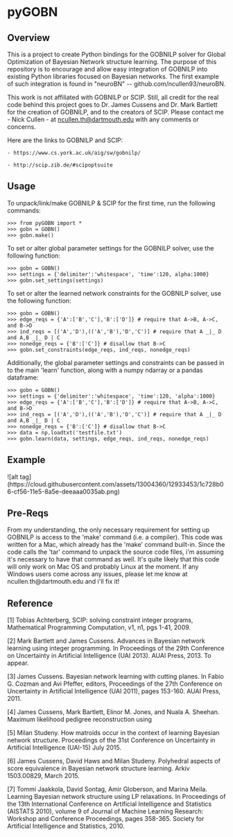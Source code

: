 # pyGOBN

<h2>Overview</h2>
This is a project to create Python bindings for the GOBNILP solver
for Global Optimization of Bayesian Network structure learning. The purpose
of this repository is to encourage and allow easy integration of GOBNILP into
existing Python libraries focused on Bayesian networks. The first
example of such integration is found in "neuroBN" -- github.com/ncullen93/neuroBN.

This work is not affiliated with GOBNILP or SCIP. Still, all credit for the real
code behind this project goes to Dr. James Cussens and Dr. Mark Bartlett 
for the creation of GOBNILP, and to the creators of SCIP. Please contact me - Nick Cullen - at
ncullen.th@dartmouth.edu with any comments or concerns.

Here are the links to GOBNILP and SCIP:

	- https://www.cs.york.ac.uk/aig/sw/gobnilp/

	- http://scip.zib.de/#scipoptsuite

<h2>Usage</h2>
To unpack/link/make GOBNILP & SCIP for the first time, run the following commands:

	>>> from pyGOBN import *
	>>> gobn = GOBN()
	>>> gobn.make()

To set or alter global parameter settings for the GOBNILP solver, use the following function:

	>>> gobn = GOBN()
	>>> settings = {'delimiter':'whitespace', 'time':120, alpha:1000}
	>>> gobn.set_settings(settings)

To set or alter the learned network constraints for the GOBNILP solver, use the following function:

	>>> gobn = GOBN()
	>>> edge_reqs = {'A':['B','C'],'B':['D']} # require that A->B, A->C, and B->D
	>>> ind_reqs = [('A','D'),(('A','B'),'D','C')] # require that A _|_ D and A,B _|_ D | C
	>>> nonedge_reqs = {'B':['C']} # disallow that B->C
	>>> gobn.set_constraints(edge_reqs, ind_reqs, nonedge_reqs)

Additionally, the global parameter settings and constraints can be passed in to the main 'learn' function,
along with a numpy ndarray or a pandas dataframe:

	>>> gobn = GOBN()
	>>> settings = {'delimiter':'whitespace', 'time':120, 'alpha':1000}
	>>> edge_reqs = {'A':['B','C'],'B':['D']} # require that A->B, A->C, and B->D
	>>> ind_reqs = [('A','D'),(('A','B'),'D','C')] # require that A _|_ D and A,B _|_ D | C
	>>> nonedge_reqs = {'B':['C']} # disallow that B->C
	>>> data = np.loadtxt('testfile.txt')
	>>> gobn.learn(data, settings, edge_reqs, ind_reqs, nonedge_reqs)

<h2>Example</h2>
![alt tag](https://cloud.githubusercontent.com/assets/13004360/12933453/1c728b06-cf56-11e5-8a5e-deeaaa0035ab.png)

<h2>Pre-Reqs</h2>
From my understanding, the only necessary requirement for setting up GOBNILP
is access to the 'make' command (i.e. a compiler). This code was written for a Mac, 
which already has the 'make' command built-in. Since the code calls the 'tar' 
command to unpack the source code files, i'm assuming it's necessary to have 
that command as well. It's quite likely that this code will only work on Mac OS 
and probably Linux at the moment. If any Windows users come across any issues, please
let me know at ncullen.th@dartmouth.edu and i'll fix it!

<h2>Reference</h2>
[1] Tobias Achterberg, SCIP: solving constraint integer programs,
Mathematical Programming Computation, v1, n1, pgs 1-41, 2009.

[2] Mark Bartlett and James Cussens. Advances in Bayesian network learning
using integer programming. In Proceedings of the 29th Conference on
Uncertainty in Artificial Intelligence (UAI 2013). AUAI Press, 2013. To
appear.

[3] James Cussens. Bayesian network learning with cutting planes. In Fabio G.
Cozman and Avi Pfeffer, editors, Proceedings of the 27th Conference on
Uncertainty in Artificial Intelligence (UAI 2011), pages 153-160. 
AUAI Press, 2011.

[4] James Cussens, Mark Bartlett, Elinor M. Jones, and Nuala A. Sheehan.
Maximum likelihood pedigree reconstruction using

[5] Milan Studeny. How matroids occur in the context of learning Bayesian 
network structure. Proceedings of the 31st Conference on Uncertainty 
in Artificial Intelligence (UAI-15) July 2015.

[6] James Cussens, David Haws and Milan Studeny. Polyhedral aspects of score 
equivalence in Bayesian network structure learning. Arkiv 1503.00829, March 2015.

[7] Tommi Jaakkola, David Sontag, Amir Globerson, and Marina Meila. Learning
Bayesian network structure using LP relaxations. In Proceedings of the
13th International Conference on Artificial Intelligence and Statistics (AISTATS
2010), volume 9 of Journal of Machine Learning Research: Workshop
and Conference Proceedings, pages 358-365. Society for Artificial Intelligence
and Statistics, 2010.





